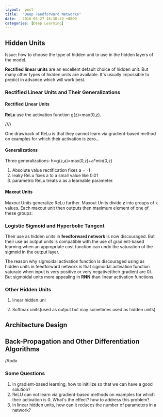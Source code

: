```yaml
---
layout:  post
title:  "Deep Feedforward Networks"
date:	2016-05-27 16:30:43 +0800
categories: [Deep Learning]
---
```


## Hidden Units
Issue: how to choose the type of hidden unit to use in the hidden layers of the model.

**Rectified linear units** are an excellent default choice of hidden unit. But many other types of hidden units are available. It's usually impossible to predict in advance which will work best.

### Rectified Linear Units and Their Generalizations

#### Rectified Linear Units
**ReLu** use the activation function g(z)=max{0,z}.

////

One drawback of ReLu is that they cannot learn via gradient-based method on examples for which their activation is zero...

#### Generalizations

Three generalizations: h=g(z,a)=max(0,z)+a*min(0,z)
1. Absolute value rectification fixes a = -1
2. leaky ReLu fixes a to a small value like 0.01
3. parametric ReLu treats a as a learnable parameter.

#### Maxout Units

Maxout Units generalize ReLu further. Maxout Units divide **z** into groups of k values. Each maxout unit then outputs then maximum element of one of these groups:

### Logistic Sigmoid and Hyperbolic Tangent
Their use as hidden units in **feedforward network** is now discouraged. But their use as output units is compatible with the use of gradient-based learning when an appropriate cost function can undo the saturation of the sigmoid in the output layer.

The reason why sigmoidal activation function is discouraged using as hidden units in feedforward network is that sigmoidal activation function saturate when input is very positive or very negative(their gradient are 0). But sigmoidal units more appealing in **RNN** than linear activation functions.

### Other Hidden Units
1. linear hidden uni

2. Softmax units(used as output but may sometimes used as hidden units)

## Architecture Design

## Back-Propagation and Other Differentiation Algorithms
//todo

### Some Questions
1. In gradient-based learning, how to initilize so that we can have a good solution?
2. ReLU can not learn via gradient-based methods on examples for which their activation is 0. What's the effect? how to address this problem?
3. In linear hidden units, how can it reduces the number of parameters in a network?